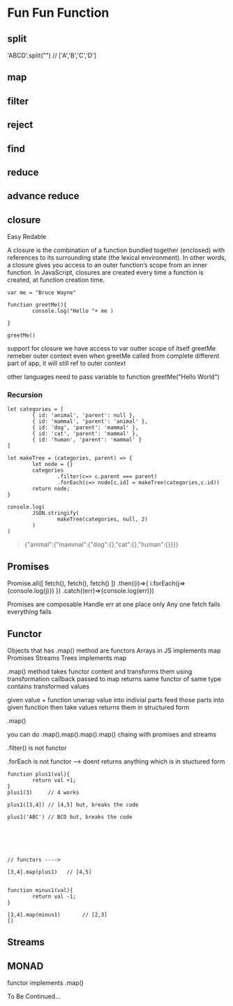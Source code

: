 # Fun Fun Function


## split

'ABCD'.split("")        // ['A','B','C','D']


## map

## filter

## reject

## find

## reduce

## advance reduce


## closure
Easy Redable

A closure is the combination of a function bundled together (enclosed) with references to its surrounding state (the lexical environment). In other words, a closure gives you access to an outer function’s scope from an inner function. In JavaScript, closures are created every time a function is created, at function creation time.



````
var me = "Bruce Wayne"

function greetMe(){
        console.log("Hello "+ me )

}

greetMe()
````

support for closure
we have access to var outter scope of itself
greetMe remeber outer context even when greetMe called from complete different part of app, it will still ref to outer context



other languages need to pass variable to function
greetMe("Hello World")






### Recursion


`````
let categories = [
        { id: 'animal', 'parent': null },
        { id: 'mammal', 'parent': 'animal' },
        { id: 'dog', 'parent': 'mammal' },
        { id: 'cat', 'parent': 'mammal' },
        { id: 'human', 'parent': 'mammal' }
]

let makeTree = (categories, parent) => {
        let node = {}
        categories
                .filter(c=> c.parent === parent)
                .forEach(c=> node[c.id] = makeTree(categories,c.id))
        return node;        
}

console.log(
        JSON.stringify(
                makeTree(categories, null, 2)
        )
)

`````
> {"animal":{"mammal":{"dog":{},"cat":{},"human":{}}}}





## Promises

Promise.all([
        fetch(),
        fetch(),
        fetch()
        ])
        .then((i)=>{
                i.forEach(j=>{console.log(j)})
})
.catch((err)=>{console.log(err)})


Promises are composable
Handle err at one place only
Any one fetch fails everything fails





## Functor

Objects that has .map() method are functors
Arrays in JS implements map 
Promises Streams Trees implements map

.map() method takes functor content and transforms them using transformation callback passed to map
returns same functor of same type
contains transformed values 


given value + function
unwrap value into indivial parts
feed those parts into given function
then take values
returns them in structured form


.map()

you can do .map().map().map().map() chaing with promises and streams

.filter()
is not functor



.forEach is not functor --> doent returns anything which is in stuctured form


``````
function plus1(val){
        return val +1;
}
plus1(3)     // 4 works

plus1([3,4]) // [4,5] but, breaks the code

plus1('ABC') // BCD but, breaks the code






// functors ---->

[3,4].map(plus1)   // [4,5]


function minus1(val){
        return val -1;
}

[3,4].map(minus1)       // [2,3]
[]

``````


## Streams




## MONAD

functor implements .map()













To Be Continued...
